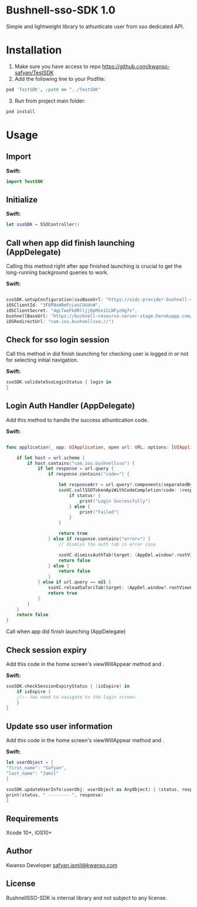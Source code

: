 # Bushnell-sso-SDK 1.0

Simple and lightweight library to athunticate user from sso dedicated API.

# Installation

1. Make sure you have access to repo <https://github.com/kwanso-safyan/TestSDK> 
2. Add the following line to your Podfile:

```ruby
pod 'TestSDK', :path => "../TestSDK"
```

3. Run from project main folder: 

```bash
pod install
```

# Usage

## Import

**Swift:**

```swift
import TestSDK
```

## Initialize

**Swift:**

```swift
let ssoSDK = SSOController()
```

## Call when app did finish launching (AppDelegate)

Calling this method right after app finished launching is crucial to get the long-running background queries to work.

**Swift:**

```swift

ssoSDK.setupConfiguration(ssoBaseUrl: "https://oidc-provider-bushnell-stage.herokuapp.com/",
iOSClientId: "3F0PNxW8mFcLesCUUdnW",
iOSClientSecret: "4gLTweFk8Rlljj0pMze1CLNFyzHg7v",
bushnellBaseUrl: "https://bushnell-resource-server-stage.herokuapp.com/",
iOSRedirectUrl: "com.ios.bushnellsso://")

```

## Check for sso login session

Call this method in did finish launching for checking user is logged in or not for selecting initial navigation.

**Swift:**

```swift
ssoSDK.validateSsoLoginStatus { login in
}
```

## Login Auth Handler (AppDelegate)

Add this method to handle the success athuntication code.

**Swift:**

```swift

func application(_ app: UIApplication, open url: URL, options: [UIApplication.OpenURLOptionsKey : Any] = [:]) -> Bool {

    if let host = url.scheme {
        if host.contains("com.ios.bushnellsso") {
            if let response = url.query {
                if response.contains("code=") {

                    let responseArr = url.query?.components(separatedBy: "code=")
                    ssoVC.callSSOTokenApiWithCodeCompletion(code: (responseArr?[1])!, target: (AppDel.window?.rootViewController)!) { status in
                        if status! {
                            print("Login Successfully")
                        } else {
                            print("Failed")
                        }
                    }

                    return true
                } else if response.contains("error=") {
                    // dismiss the auth tab in error case

                    ssoVC.dismissAuthTab(target: (AppDel.window?.rootViewController)!)
                    return false
                } else {
                    return false
                }
            } else if url.query == nil {
                ssoVC.reloadSafariTab(target: (AppDel.window?.rootViewController)!)
                return true
            }
        }
    }
    return false
}

```

Call when app did finish launching (AppDelegate)


## Check session expiry

Add this code in the home screen's  viewWillAppear method and .

**Swift:**

```swift
ssoSDK.checkSessionExpiryStatus { (isExpire) in
    if isExpire {
    //:- You need to navigate to the login screen.
    }
}
```

## Update sso user information

Add this code in the home screen's  viewWillAppear method and .

**Swift:**

```swift
let userObject = [
"first_name": "Safyan",
"last_name": "Jamil"
]

ssoSDK.updateUserInfo(userObj: userObject as AnyObject) { (status, response) in
print(status, " -------- ", response)
}

```


## Requirements

Xcode 10+, iOS10+

## Author

Kwanso Developer <safyan.jamil@kwanso.com>

## License

BushnellSSO-SDK is internal library and not subject to any license.
